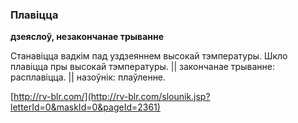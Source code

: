 ### Плавіцца
**дзеяслоў, незакончанае трыванне**

Станавіцца вадкім пад уздзеяннем высокай тэмпературы. Шкло плавіцца пры высокай тэмпературы. || закончанае трыванне: расплавіцца. || назоўнік: плаўленне.

<a rel="author">[http://rv-blr.com/](http://rv-blr.com/slounik.jsp?letterId=0&maskId=0&pageId=2361)</a>
